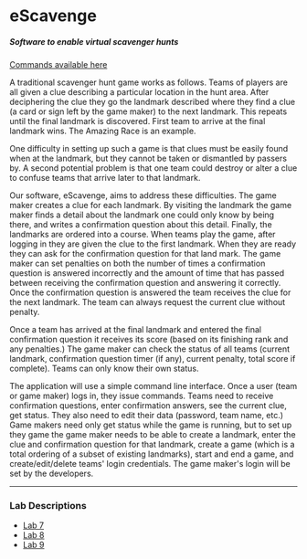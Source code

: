 # eScavenge
##### Software to enable virtual scavenger hunts

[Commands available here](instructions.md)

A traditional scavenger hunt game works as follows. Teams of players are all given a clue describing a particular location in the hunt area. After deciphering the clue they go the landmark described where they find a clue (a card or sign left by the game maker) to the next landmark. This repeats until the final landmark is discovered. First team to arrive at the final landmark wins. The Amazing Race is an example.

One difficulty in setting up such a game is that clues must be easily found when at the landmark, but they cannot be taken or dismantled by passers by. A second potential problem is that one team could destroy or alter a clue to confuse teams that arrive later to that landmark.

Our software, eScavenge, aims to address these difficulties. The game maker creates a clue for each landmark. By visiting the landmark the game maker finds a detail about the landmark one could only know by being there, and writes a confirmation question about this detail. Finally, the landmarks are ordered into a course. When teams play the game, after logging in they are given the clue to the first landmark. When they are ready they can ask for the confirmation question for that land mark. The game maker can set penalties on both the number of times a confirmation question is answered incorrectly and the amount of time that has passed between receiving the confirmation question and answering it correctly. Once the confirmation question is answered the team receives the clue for the next landmark. The team can always request the current clue without penalty.

Once a team has arrived at the final landmark and entered the final confirmation question it receives its score (based on its finishing rank and any penalties.) The game maker can check the status of all teams (current landmark, confirmation question timer (if any), current penalty, total score if complete). Teams can only know their own status.

The application will use a simple command line interface. Once a user (team or game maker) logs in, they issue commands. Teams need  to receive confirmation questions, enter confirmation answers, see the current clue, get status. They also need to edit their data (password, team name, etc.) Game makers need only get status while the game is running, but to set up they game the game maker needs to be able to create a landmark, enter the clue and confirmation question for that landmark, create a game (which is a total ordering of a subset of existing landmarks), start and end a game, and create/edit/delete teams' login credentials. The game maker's login will be set by the developers.

--------------------------
### Lab Descriptions
- [Lab 7](Labs/lab7.md)
- [Lab 8](Labs/lab8.md)
- [Lab 9](Labs/lab9.md)

